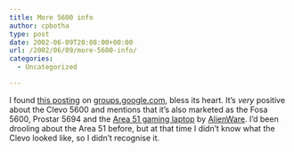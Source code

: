 ```yaml
---
title: More 5600 info
author: cpbotha
type: post
date: 2002-06-09T20:08:00+00:00
url: /2002/06/09/more-5600-info/
categories:
  - Uncategorized

---
```

I found [this posting][1] on [groups.google.com][2], bless its heart. It’s _very_ positive about the Clevo 5600 and mentions that it’s also marketed as the Fosa 5600, Prostar 5694 and the [Area 51 gaming laptop][3] by [AlienWare][4]. I’d been drooling about the Area 51 before, but at that time I didn’t know what the Clevo looked like, so I didn’t recognise it.

 [1]: http://groups.google.com/groups?hl=en&lr=&th=f35bcebdab1cc884&rnum=6
 [2]: http://groups.google.com/
 [3]: http://www.alienware.com/main/system_pages/area51-m.asp
 [4]: http://www.alienware.com/
